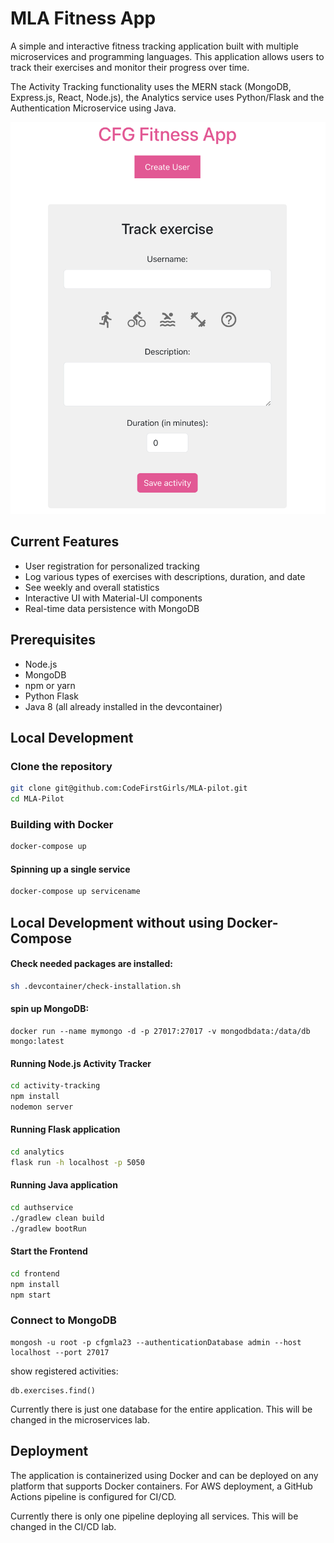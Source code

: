 # MLA Fitness App 

A simple and interactive fitness tracking application built with multiple microservices and programming languages. This application allows users to track their exercises and monitor their progress over time.

The Activity Tracking functionality uses the MERN stack (MongoDB, Express.js, React, Node.js), the Analytics service uses Python/Flask and the Authentication Microservice using Java.

![Screenshot](frontpage.png)  

## Current Features

- User registration for personalized tracking
- Log various types of exercises with descriptions, duration, and date
- See weekly and overall statistics
- Interactive UI with Material-UI components
- Real-time data persistence with MongoDB

## Prerequisites

- Node.js
- MongoDB
- npm or yarn
- Python Flask
- Java 8
(all already installed in the devcontainer)

## Local Development

### Clone the repository

```sh
git clone git@github.com:CodeFirstGirls/MLA-pilot.git
cd MLA-Pilot
```

### Building with Docker

```sh
docker-compose up
```

#### Spinning up a single service
```sh
docker-compose up servicename
```


## Local Development without using Docker-Compose

#### Check needed packages are installed:
```sh
sh .devcontainer/check-installation.sh 
```

#### spin up MongoDB:
```
docker run --name mymongo -d -p 27017:27017 -v mongodbdata:/data/db mongo:latest
```

#### Running Node.js Activity Tracker

```sh
cd activity-tracking
npm install
nodemon server
```

#### Running Flask application
```sh
cd analytics
flask run -h localhost -p 5050
```

#### Running Java application
```sh
cd authservice
./gradlew clean build
./gradlew bootRun
```

#### Start the Frontend 

```sh
cd frontend
npm install
npm start
```

### Connect to MongoDB

```
mongosh -u root -p cfgmla23 --authenticationDatabase admin --host localhost --port 27017
```

show registered activities:
```
db.exercises.find()
```

Currently there is just one database for the entire application. This will be changed in the microservices lab.


## Deployment
The application is containerized using Docker and can be deployed on any platform that supports Docker containers. For AWS deployment, a GitHub Actions pipeline is configured for CI/CD.

Currently there is only one pipeline deploying all services. This will be changed in the CI/CD lab.